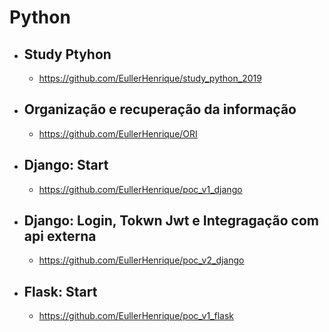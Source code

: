 # Python

- ## Study Ptyhon
  - https://github.com/EullerHenrique/study_python_2019

- ## Organização e recuperação da informação
  - https://github.com/EullerHenrique/ORI
 
- ## Django: Start
  - https://github.com/EullerHenrique/poc_v1_django

- ## Django: Login, Tokwn Jwt e Integragação com api externa
  - https://github.com/EullerHenrique/poc_v2_django
 
- ## Flask: Start
  - https://github.com/EullerHenrique/poc_v1_flask
  

